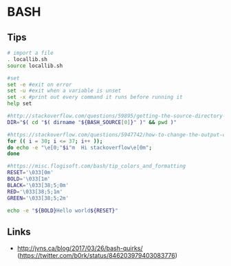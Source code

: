 BASH
====


Tips
----

```bash
# import a file
. locallib.sh
source locallib.sh

#set
set -e #exit on error
set -u #exit when a variable is unset
set -x #print out every command it runs before running it
help set

#http://stackoverflow.com/questions/59895/getting-the-source-directory-of-a-bash-script-from-within
DIR="$( cd "$( dirname "${BASH_SOURCE[0]}" )" && pwd )"

#https://stackoverflow.com/questions/5947742/how-to-change-the-output-color-of-echo-in-linux
for (( i = 30; i <= 37; i++ ));
do echo -e "\e[0;"$i"m  Hi stackoverflow\e[0m";
done

#https://misc.flogisoft.com/bash/tip_colors_and_formatting
RESET='\033[0m'
BOLD='\033[1m'
BLACK='\033[38;5;0m'
RED='\033[38;5;1m'
GREEN='\033[38;5;2m'

echo -e "${BOLD}Hello world${RESET}"

```

Links
-----

* http://jvns.ca/blog/2017/03/26/bash-quirks/ (https://twitter.com/b0rk/status/846203979403083776)
